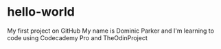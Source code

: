 # hello-world
My first project on GitHub
My name is Dominic Parker and I'm learning to code using Codecademy Pro and TheOdinProject
